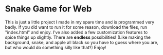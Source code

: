 # Snake Game for Web
This is just a little project I made in my spare time and is programmed very badly. If you did want to run it for some reason, download the files, run "index.html" and enjoy.
I've also added a few customization features to spice things up slightly. There are **endless** possibilities! (Like making the background, snake, and apple all black so you have to guess where you are, but who would do something silly like that?)
Enjoy!
